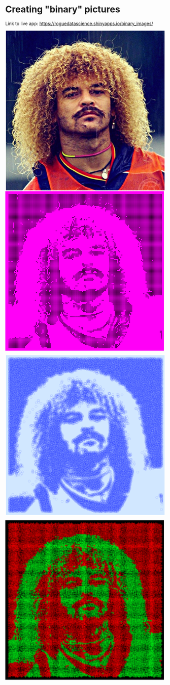 # Creating "binary" pictures

Link to live app: https://roguedatascience.shinyapps.io/binary_images/


<div style="text-align:center"><img src="pibe_example/pibe_original.jpg" width="500" class="center"/></div>
<img src="pibe_example/pibe1.png" width="500" align="center"/>
<p align="center">
  <img src="pibe_example/pibe2.png" width="500"/>
</p>

<img src="pibe_example/pibe3.png" width="500" class="center"/>
